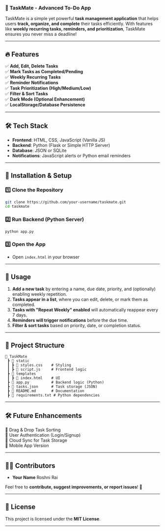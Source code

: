 ### 📌 **TaskMate - Advanced To-Do App**  

TaskMate is a simple yet powerful **task management application** that helps users **track, organize, and complete** their tasks efficiently. With features like **weekly recurring tasks, reminders, and prioritization**, TaskMate ensures you never miss a deadline!  

---

## 🔥 **Features**  

✅ **Add, Edit, Delete Tasks**  
✅ **Mark Tasks as Completed/Pending**  
✅ **Weekly Recurring Tasks**  
✅ **Reminder Notifications**  
✅ **Task Prioritization (High/Medium/Low)**  
✅ **Filter & Sort Tasks**  
✅ **Dark Mode (Optional Enhancement)**  
✅ **LocalStorage/Database Persistence**  

---

## 🛠 **Tech Stack**  

- **Frontend**: HTML, CSS, JavaScript (Vanilla JS)  
- **Backend**: Python (Flask or Simple HTTP Server)  
- **Database**: JSON or SQLite  
- **Notifications**: JavaScript alerts or Python email reminders  

---

## 🚀 **Installation & Setup**  

### 1️⃣ **Clone the Repository**  
```bash
git clone https://github.com/your-username/taskmate.git
cd taskmate
```

### 2️⃣ **Run Backend (Python Server)**  
```bash
python app.py
```

### 3️⃣ **Open the App**  
- Open `index.html` in your browser  

---

## 🎯 **Usage**  

1. **Add a new task** by entering a name, due date, priority, and (optionally) enabling weekly repetition.  
2. **Tasks appear in a list**, where you can edit, delete, or mark them as completed.  
3. **Tasks with "Repeat Weekly" enabled** will automatically reappear every 7 days.  
4. **Reminders will trigger notifications** before the due time.  
5. **Filter & sort tasks** based on priority, date, or completion status.  

---

## 📂 **Project Structure**  

```
📂 TaskMate
 ┣ 📂 static
 ┃ ┣ 📜 styles.css    # Styling
 ┃ ┣ 📜 script.js     # Frontend logic
 ┣ 📂 templates
 ┃ ┣ 📜 index.html    # UI
 ┣ 📜 app.py          # Backend logic (Python)
 ┣ 📜 tasks.json      # Task storage (JSON)
 ┣ 📜 README.md       # Documentation
 ┣ 📜 requirements.txt # Python dependencies
```

---

## 🛠 **Future Enhancements**  
🚀 Drag & Drop Task Sorting  
🚀 User Authentication (Login/Signup)  
🚀 Cloud Sync for Task Storage  
🚀 Mobile App Version  

---

## 👨‍💻 **Contributors**  
- **Your Name** Roshni Rai  

Feel free to **contribute, suggest improvements, or report issues**! 🎯  

---

## 📜 **License**  
This project is licensed under the **MIT License**.  

---
